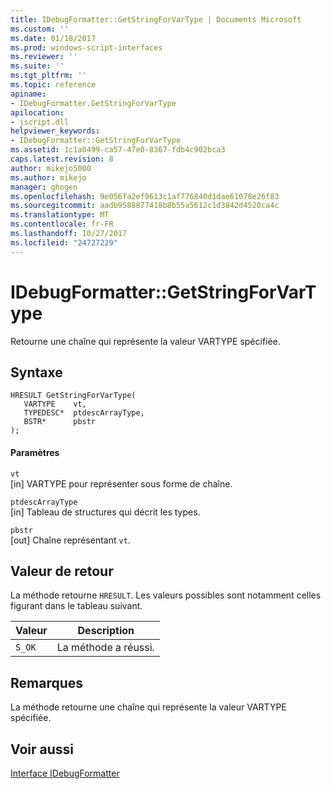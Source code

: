 ```yaml
---
title: IDebugFormatter::GetStringForVarType | Documents Microsoft
ms.custom: ''
ms.date: 01/18/2017
ms.prod: windows-script-interfaces
ms.reviewer: ''
ms.suite: ''
ms.tgt_pltfrm: ''
ms.topic: reference
apiname:
- IDebugFormatter.GetStringForVarType
apilocation:
- jscript.dll
helpviewer_keywords:
- IDebugFormatter::GetStringForVarType
ms.assetid: 1c1a0499-ca57-47e0-8367-fdb4c902bca3
caps.latest.revision: 8
author: mikejo5000
ms.author: mikejo
manager: ghogen
ms.openlocfilehash: 9e056fa2ef9613c1af776840d1dae61078e26f83
ms.sourcegitcommit: aadb9588877418b8b55a5612c1d3842d4520ca4c
ms.translationtype: MT
ms.contentlocale: fr-FR
ms.lasthandoff: 10/27/2017
ms.locfileid: "24727229"
---
```

# <a name="idebugformattergetstringforvartype"></a>IDebugFormatter::GetStringForVarType
Retourne une chaîne qui représente la valeur VARTYPE spécifiée.  
  
## <a name="syntax"></a>Syntaxe  
  
```  
HRESULT GetStringForVarType(  
   VARTYPE    vt,  
   TYPEDESC*  ptdescArrayType,  
   BSTR*      pbstr  
);  
```  
  
#### <a name="parameters"></a>Paramètres  
 `vt`  
 [in] VARTYPE pour représenter sous forme de chaîne.  
  
 `ptdescArrayType`  
 [in] Tableau de structures qui décrit les types.  
  
 `pbstr`  
 [out] Chaîne représentant `vt`.  
  
## <a name="return-value"></a>Valeur de retour  
 La méthode retourne `HRESULT`. Les valeurs possibles sont notamment celles figurant dans le tableau suivant.  
  
|Valeur|Description|  
|-----------|-----------------|  
|`S_OK`|La méthode a réussi.|  
  
## <a name="remarks"></a>Remarques  
 La méthode retourne une chaîne qui représente la valeur VARTYPE spécifiée.  
  
## <a name="see-also"></a>Voir aussi  
 [Interface IDebugFormatter](../../winscript/reference/idebugformatter-interface.md)
